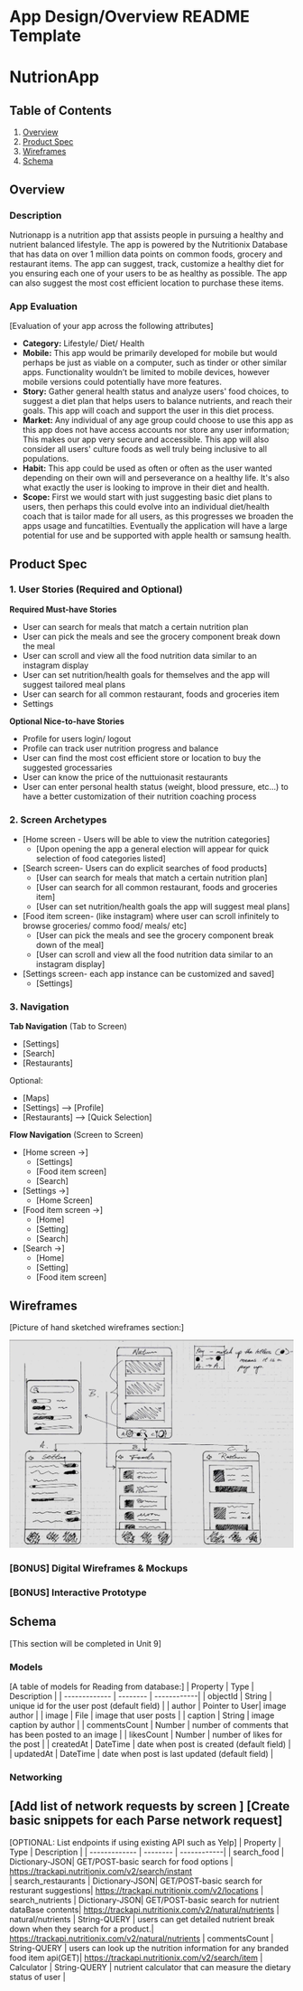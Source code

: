 App Design/Overview README Template
===

# NutrionApp

## Table of Contents
1. [Overview](#Overview)
1. [Product Spec](#Product-Spec)
1. [Wireframes](#Wireframes)
2. [Schema](#Schema)

## Overview
### Description
Nutrionapp is a nutrition app that assists people in pursuing a healthy and nutrient balanced lifestyle. The app is powered by the Nutritionix Database that has data on over 1 million data points on common foods, grocery and restaurant items. The app can suggest, track, customize a healthy diet for you ensuring each one of your users to be as healthy as possible. The app can also suggest the most cost efficient location to purchase these items.  
### App Evaluation
[Evaluation of your app across the following attributes]
- **Category:** Lifestyle/ Diet/ Health
- **Mobile:** This app would be primarily developed for mobile but would perhaps be just as viable on a computer, such as tinder or other similar apps. Functionality wouldn’t be limited to mobile devices, however mobile versions could potentially have more features.
- **Story:** Gather general health status and analyze users' food choices, to suggest a diet plan that helps users to balance nutrients, and reach their goals. This app will coach and support the user in this diet process.
- **Market:** Any individual of any age group could choose to use this app as this app does not have access accounts nor store any user information; This makes our app very secure and accessible. This app will also consider all users' culture foods as well truly being inclusive to all populations.
- **Habit:** This app could be used as often or often as the user wanted depending on their own will and perseverance on a healthy life. It's also what exactly the user is  looking to improve in their diet and health.
- **Scope:** First we would start with just suggesting basic diet plans to users, then perhaps this could evolve into an individual diet/health coach that is tailor made for all users, as this progresses we broaden the apps usage and funcatilties. Eventually the application will have a large potential for use and be supported with apple health or samsung health.

## Product Spec

### 1. User Stories (Required and Optional)

**Required Must-have Stories**

* User can search for meals that match a certain nutrition plan
* User can pick the meals and see the grocery component break down the meal
* User can scroll and view all the food nutrition data similar to an instagram display 
* User can set nutrition/health goals for themselves and the app will suggest tailored meal plans
* User can search for all common restaurant, foods and groceries item
* Settings 

**Optional Nice-to-have Stories**

* Profile for users login/ logout
* Profile can track user nutrition progress and balance
* User can find the most cost efficient store or location to buy the suggested grocessaries
* User can know the price of the nuttuionasit restaurants
* User can enter personal health status (weight, blood pressure, etc...) to have a better customization of their nutrition coaching process

### 2. Screen Archetypes

* [Home screen - Users will be able to view the nutrition categories]
   * [Upon opening the app a general election will appear for quick selection of food categories listed]
* [Search screen- Users can do explicit searches of food products]
   * [User can search for meals that match a certain nutrition plan] 
   * [User can search for all common restaurant, foods and groceries item]
   * [User can set nutrition/health goals the app will suggest meal plans]
* [Food item screen- (like instagram) where user can scroll infinitely to browse groceries/ commo food/ meals/ etc]
   * [User can pick the meals and see the grocery component break down of the meal]
   * [User can scroll and view all the food nutrition data similar to an instagram display]
* [Settings screen- each app instance can be customized and saved]
   * [Settings]

### 3. Navigation

**Tab Navigation** (Tab to Screen)

* [Settings]
* [Search]
* [Restaurants]

Optional:

* [Maps]
* [Settings] --> [Profile]
* [Restaurants] --> [Quick Selection]

**Flow Navigation** (Screen to Screen)

* [Home screen ->]
   * [Settings]
   * [Food item screen]
   * [Search]
* [Settings ->]
   * [Home Screen]
* [Food item screen ->]
   * [Home]
   * [Setting]
   * [Search]
* [Search ->]
   * [Home]
   * [Setting]
   * [Food item screen]


## Wireframes
[Picture of hand sketched wireframes section:]

<img src="https://github.com/IOS-Codepath-Fall-2021/CO_OP/blob/master/11-1-21%2C%2011_13%20PM%20Microsoft%20Lens.jpeg" width=600>

### [BONUS] Digital Wireframes & Mockups

### [BONUS] Interactive Prototype

## Schema 
[This section will be completed in Unit 9]
### Models
[A table of models for Reading from database:]
   | Property      | Type     | Description |
   | ------------- | -------- | ------------|
   | objectId      | String   | unique id for the user post (default field) |
   | author        | Pointer to User| image author |
   | image         | File     | image that user posts |
   | caption       | String   | image caption by author |
   | commentsCount | Number   | number of comments that has been posted to an image |
   | likesCount    | Number   | number of likes for the post |
   | createdAt     | DateTime | date when post is created (default field) |
   | updatedAt     | DateTime | date when post is last updated (default field) |
   
### Networking
[Add list of network requests by screen ]
[Create basic snippets for each Parse network request]
-
[OPTIONAL: List endpoints if using existing API such as Yelp]
   | Property           | Type           | Description |
   | -------------      | --------       | ------------|
   | search_food        | Dictionary-JSON| GET/POST-basic search for food options | https://trackapi.nutritionix.com/v2/search/instant  
   | search_restaurants | Dictionary-JSON| GET/POST-basic search for resturant suggestions|  https://trackapi.nutritionix.com/v2/locations
   | search_nutrients   | Dictionary-JSON| GET/POST-basic search for nutrient dataBase contents| https://trackapi.nutritionix.com/v2/natural/nutrients
   | natural/nutrients  | String-QUERY   | users can get detailed nutrient break down when they search for a product.| https://trackapi.nutritionix.com/v2/natural/nutrients 
   | commentsCount      | String-QUERY   | users can look up the nutrition information for any branded food item api(GET)| https://trackapi.nutritionix.com/v2/search/item
   | Calculator         | String-QUERY   | nutrient calculator that can measure the dietary status of user  |
